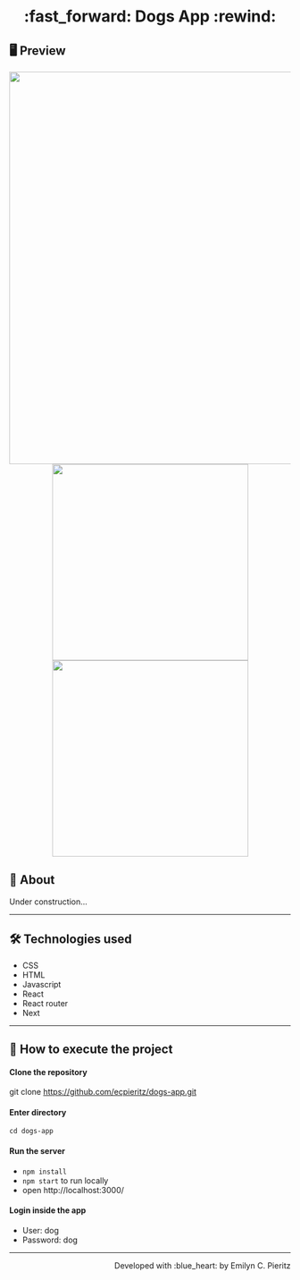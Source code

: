 <h1 align = "center"> :fast_forward: Dogs App :rewind: </h1>

## 🖥 Preview
<p align = "center">
  <img src = "https://github.com/ecpieritz/ccc" width = "702" height = "auto">
  <img src = "https://github.com/ecpieritz/ccc" width = "351" height = "auto">
  <img src = "https://github.com/ecpieritz/ccc" width = "351" height = "auto">
</p>

## 📖 About
<p>Under construction...</p>

---

## 🛠 Technologies used
- CSS
- HTML
- Javascript
- React
- React router
- Next

---


## 🚀 How to execute the project
#### Clone the repository
git clone https://github.com/ecpieritz/dogs-app.git

#### Enter directory
`cd dogs-app`

#### Run the server
- `npm install`
- `npm start` to run locally
- open http://localhost:3000/ 

#### Login inside the app
- User: dog
- Password: dog

---
<p align = "right">Developed with :blue_heart: by Emilyn C. Pieritz</p>

